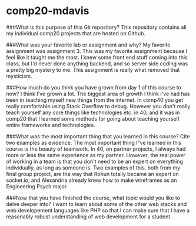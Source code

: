 # comp20-mdavis

###What is this purpose of this Git repository? 
This repository contains all my individual comp20 projects that are hosted on Github.

###What was your favorite lab or assignment and why?
My favorite assignment was assignment 3. This was my favorite assignment because I feel like it taught me the most. I knew some front end stuff coming into this class, but I'd never done anything backend, and so server side coding was a pretty big mystery to me. This assignment is really what removed that mysticism.

###How much do you think you have grown from day 1 of this course to now?
I think I've grown a lot. The biggest area of growth I think I've had has been in teaching myself new things from the internet. In comp40 you get really comfortable using Stack Overflow to debug. However you don't really teach yourself any core things like technologies etc. in 40, and it was in comp20 that I learned some methods for going about teaching yourself entire frameworks and technologies.

###What was the most important thing that you learned in this course? Cite two examples as evidence.
The most important thing I"ve learned in this course is the beauty of teamwork. In 40, on partner projects, I always had more or less the same experience as my partner. However, the real power of working in a team is that you don't need to be an expert on everything individually, as long as someone is. Two examples of this, both from my final group project, are the way that Rohun totally became an expert on socket.io, and Alexandria already knew how to make wireframes as an Engineering Psych major.

###Now that you have finished the course, what topic would you like to delve deeper into?
I want to learn about some of the other web stacks and web developement languages like PHP so that I can make sure that I have a reasonably robust understanding of web development for a student.
